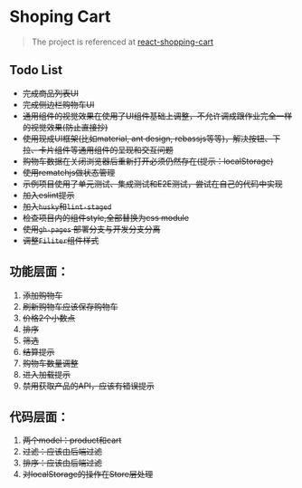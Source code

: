 # Shoping Cart

> The project is referenced at [react-shopping-cart](https://github.com/jeffersonRibeiro/react-shopping-cart)

## Todo List
- ~~完成商品列表UI~~
- ~~完成侧边栏购物车UI~~
- ~~通⽤组件的视觉效果在使⽤了UI组件基础上调整，不允许调成跟作业完全⼀样的视觉效果(防⽌直接抄)~~
- ~~使⽤现成UI框架(⽐如material, ant design, rebassjs等等)，解决按钮、下拉、卡⽚组件等通⽤组件的呈现和交互问题~~
- ~~购物⻋数据在关闭浏览器后重新打开必须仍然存在(提示：localStorage)~~
- ~~使⽤rematchjs做状态管理~~
- ~~示例项⽬使⽤了单元测试、集成测试和E2E测试，尝试在⾃⼰的代码中实现~~
- ~~加入eslint提示~~
- ~~加入`husky`和`lint-staged`~~
- ~~检查项目内的组件style,全部替换为css module~~
- ~~使用`gh-pages` 部署分支与开发分支分离~~
- ~~调整`Filiter`组件样式~~

## 功能层面：
1. ~~添加购物车~~
2. ~~刷新购物车应该保存购物车~~
3. ~~价格2个小数点~~
4. ~~排序~~
5. ~~筛选~~
6. ~~结算提示~~
7. ~~购物车数量调整~~
8. ~~进入加载提示~~
9. ~~禁用获取产品的API，应该有错误提示~~

## 代码层面：
1. ~~两个model：product和cart~~
2. ~~过滤：应该由后端过滤~~
3. ~~排序：应该由后端过滤~~
4. ~~对localStorage的操作在Store层处理~~
